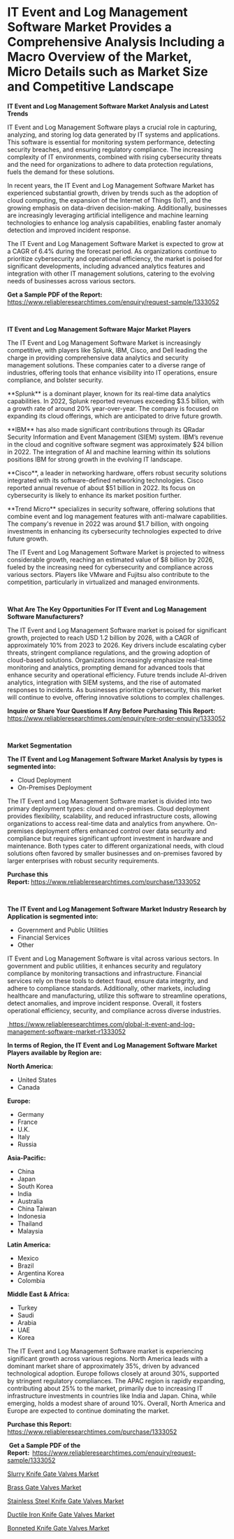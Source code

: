 <p><h1>IT Event and Log Management Software Market Provides a Comprehensive Analysis Including a Macro Overview of the Market, Micro Details such as Market Size and Competitive Landscape</h1></p><p><strong>IT Event and Log Management Software Market Analysis and Latest Trends</strong></p>
<p><p>IT Event and Log Management Software plays a crucial role in capturing, analyzing, and storing log data generated by IT systems and applications. This software is essential for monitoring system performance, detecting security breaches, and ensuring regulatory compliance. The increasing complexity of IT environments, combined with rising cybersecurity threats and the need for organizations to adhere to data protection regulations, fuels the demand for these solutions.</p><p>In recent years, the IT Event and Log Management Software Market has experienced substantial growth, driven by trends such as the adoption of cloud computing, the expansion of the Internet of Things (IoT), and the growing emphasis on data-driven decision-making. Additionally, businesses are increasingly leveraging artificial intelligence and machine learning technologies to enhance log analysis capabilities, enabling faster anomaly detection and improved incident response.</p><p>The IT Event and Log Management Software Market is expected to grow at a CAGR of 6.4% during the forecast period. As organizations continue to prioritize cybersecurity and operational efficiency, the market is poised for significant developments, including advanced analytics features and integration with other IT management solutions, catering to the evolving needs of businesses across various sectors.</p></p>
<p><strong>Get a Sample PDF of the Report:&nbsp;</strong> <a href="https://www.reliableresearchtimes.com/enquiry/request-sample/1333052?utm_campaign=3571&utm_medium=2&utm_source=Github&utm_content=ia&utm_term=24032025&utm_id=it-event-and-log-management-software">https://www.reliableresearchtimes.com/enquiry/request-sample/1333052</a></p>
<p>&nbsp;</p>
<p><strong>IT Event and Log Management Software Major Market Players</strong></p>
<p><p>The IT Event and Log Management Software Market is increasingly competitive, with players like Splunk, IBM, Cisco, and Dell leading the charge in providing comprehensive data analytics and security management solutions. These companies cater to a diverse range of industries, offering tools that enhance visibility into IT operations, ensure compliance, and bolster security.</p><p>**Splunk** is a dominant player, known for its real-time data analytics capabilities. In 2022, Splunk reported revenues exceeding $3.5 billion, with a growth rate of around 20% year-over-year. The company is focused on expanding its cloud offerings, which are anticipated to drive future growth.</p><p>**IBM** has also made significant contributions through its QRadar Security Information and Event Management (SIEM) system. IBM’s revenue in the cloud and cognitive software segment was approximately $24 billion in 2022. The integration of AI and machine learning within its solutions positions IBM for strong growth in the evolving IT landscape.</p><p>**Cisco**, a leader in networking hardware, offers robust security solutions integrated with its software-defined networking technologies. Cisco reported annual revenue of about $51 billion in 2022. Its focus on cybersecurity is likely to enhance its market position further.</p><p>**Trend Micro** specializes in security software, offering solutions that combine event and log management features with anti-malware capabilities. The company's revenue in 2022 was around $1.7 billion, with ongoing investments in enhancing its cybersecurity technologies expected to drive future growth.</p><p>The IT Event and Log Management Software Market is projected to witness considerable growth, reaching an estimated value of $8 billion by 2026, fueled by the increasing need for cybersecurity and compliance across various sectors. Players like VMware and Fujitsu also contribute to the competition, particularly in virtualized and managed environments.</p></p>
<p>&nbsp;</p>
<p><strong>What Are The Key Opportunities For IT Event and Log Management Software Manufacturers?</strong></p>
<p><p>The IT Event and Log Management Software market is poised for significant growth, projected to reach USD 1.2 billion by 2026, with a CAGR of approximately 10% from 2023 to 2026. Key drivers include escalating cyber threats, stringent compliance regulations, and the growing adoption of cloud-based solutions. Organizations increasingly emphasize real-time monitoring and analytics, prompting demand for advanced tools that enhance security and operational efficiency. Future trends include AI-driven analytics, integration with SIEM systems, and the rise of automated responses to incidents. As businesses prioritize cybersecurity, this market will continue to evolve, offering innovative solutions to complex challenges.</p></p>
<p><strong>Inquire or Share Your Questions If Any Before Purchasing This Report:</strong> <a href="https://www.reliableresearchtimes.com/enquiry/pre-order-enquiry/1333052?utm_campaign=3571&utm_medium=2&utm_source=Github&utm_content=ia&utm_term=24032025&utm_id=it-event-and-log-management-software">https://www.reliableresearchtimes.com/enquiry/pre-order-enquiry/1333052</a></p>
<p>&nbsp;</p>
<p><strong>Market Segmentation</strong></p>
<p><strong>The IT Event and Log Management Software Market Analysis by types is segmented into:</strong></p>
<p><ul><li>Cloud Deployment</li><li>On-Premises Deployment</li></ul></p>
<p><p>The IT Event and Log Management Software market is divided into two primary deployment types: cloud and on-premises. Cloud deployment provides flexibility, scalability, and reduced infrastructure costs, allowing organizations to access real-time data and analytics from anywhere. On-premises deployment offers enhanced control over data security and compliance but requires significant upfront investment in hardware and maintenance. Both types cater to different organizational needs, with cloud solutions often favored by smaller businesses and on-premises favored by larger enterprises with robust security requirements.</p></p>
<p><strong>Purchase this Report:&nbsp;</strong><a href="https://www.reliableresearchtimes.com/purchase/1333052?utm_campaign=3571&utm_medium=2&utm_source=Github&utm_content=ia&utm_term=24032025&utm_id=it-event-and-log-management-software">https://www.reliableresearchtimes.com/purchase/1333052</a></p>
<p>&nbsp;</p>
<p><strong>The IT Event and Log Management Software Market Industry Research by Application is segmented into:</strong></p>
<p><ul><li>Government and Public Utilities</li><li>Financial Services</li><li>Other</li></ul></p>
<p><p>IT Event and Log Management Software is vital across various sectors. In government and public utilities, it enhances security and regulatory compliance by monitoring transactions and infrastructure. Financial services rely on these tools to detect fraud, ensure data integrity, and adhere to compliance standards. Additionally, other markets, including healthcare and manufacturing, utilize this software to streamline operations, detect anomalies, and improve incident response. Overall, it fosters operational efficiency, security, and compliance across diverse industries.</p></p>
<p><a href="https://www.reliableresearchtimes.com/global-it-event-and-log-management-software-market-r1333052?utm_campaign=3571&utm_medium=2&utm_source=Github&utm_content=ia&utm_term=24032025&utm_id=it-event-and-log-management-software">&nbsp;https://www.reliableresearchtimes.com/global-it-event-and-log-management-software-market-r1333052</a></p>
<p><strong>In terms of Region, the IT Event and Log Management Software Market Players available by Region are:</strong></p>
<p>
    <p> <strong> North America: </strong>
        <ul>
            <li>United States</li>
            <li>Canada</li>
        </ul>
        </p> 
    <p> <strong> Europe: </strong>
        <ul>
            <li>Germany</li>
            <li>France</li>
            <li>U.K.</li>
            <li>Italy</li>
            <li>Russia</li>
        </ul>
        </p> 
    <p> <strong> Asia-Pacific: </strong>
        <ul>
            <li>China</li>
            <li>Japan</li>
            <li>South Korea</li>
            <li>India</li>
            <li>Australia</li>
            <li>China Taiwan</li>
            <li>Indonesia</li>
            <li>Thailand</li>
            <li>Malaysia</li>
        </ul>
        </p> 
    <p> <strong> Latin America: </strong>
        <ul>
            <li>Mexico</li>
            <li>Brazil</li>
            <li>Argentina Korea</li>
            <li>Colombia</li>
        </ul>
        </p> 
    <p> <strong> Middle East & Africa: </strong>
        <ul>
            <li>Turkey</li>
            <li>Saudi</li>
            <li>Arabia</li>
            <li>UAE</li>
            <li>Korea</li>
        </ul>
    </p>
    </p>
<p><p>The IT Event and Log Management Software market is experiencing significant growth across various regions. North America leads with a dominant market share of approximately 35%, driven by advanced technological adoption. Europe follows closely at around 30%, supported by stringent regulatory compliances. The APAC region is rapidly expanding, contributing about 25% to the market, primarily due to increasing IT infrastructure investments in countries like India and Japan. China, while emerging, holds a modest share of around 10%. Overall, North America and Europe are expected to continue dominating the market.</p></p>
<p><strong>Purchase this Report: </strong><a href="https://www.reliableresearchtimes.com/purchase/1333052?utm_campaign=3571&utm_medium=2&utm_source=Github&utm_content=ia&utm_term=24032025&utm_id=it-event-and-log-management-software">https://www.reliableresearchtimes.com/purchase/1333052</a></p>
<p>&nbsp;<strong>Get a Sample PDF of the Report:&nbsp;&nbsp;</strong><a href="https://www.reliableresearchtimes.com/enquiry/request-sample/1333052?utm_campaign=3571&utm_medium=2&utm_source=Github&utm_content=ia&utm_term=24032025&utm_id=it-event-and-log-management-software">https://www.reliableresearchtimes.com/enquiry/request-sample/1333052</a></p>
<p><strong></strong></p>
<p><p><a href="https://www.linkedin.com/pulse/slurry-knife-gate-valvesmarketinsightsmarketsizeandgrowthprospectswithanestimatedcagrof56from2025to2032-ooatf?utm_campaign=3571&utm_medium=2&utm_source=Github&utm_content=ia&utm_term=24032025&utm_id=it-event-and-log-management-software">Slurry Knife Gate Valves Market</a></p><p><a href="https://www.linkedin.com/pulse/report-covers-brass-gate-valves-market-basisof-value-segmentation-mqnlf?utm_campaign=3571&utm_medium=2&utm_source=Github&utm_content=ia&utm_term=24032025&utm_id=it-event-and-log-management-software">Brass Gate Valves Market</a></p><p><a href="https://www.linkedin.com/pulse/projected-growth-stainless-steel-knife-gate-valves-market-size-jndaf?utm_campaign=3571&utm_medium=2&utm_source=Github&utm_content=ia&utm_term=24032025&utm_id=it-event-and-log-management-software">Stainless Steel Knife Gate Valves Market</a></p><p><a href="https://www.linkedin.com/pulse/ductile-iron-knife-gate-valves-market-size-projected-grow-d4mwf?utm_campaign=3571&utm_medium=2&utm_source=Github&utm_content=ia&utm_term=24032025&utm_id=it-event-and-log-management-software">Ductile Iron Knife Gate Valves Market</a></p><p><a href="https://www.linkedin.com/pulse/global-bonneted-knife-gate-valves-market-pulse-trends-growth-qg8af?utm_campaign=3571&utm_medium=2&utm_source=Github&utm_content=ia&utm_term=24032025&utm_id=it-event-and-log-management-software">Bonneted Knife Gate Valves Market</a></p></p>